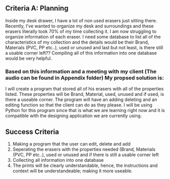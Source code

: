## Criteria A: Planning

Inside my desk drawer, I have a lot of non used erasers just sitting there. Recently, I've wanted to organize my desk and surroundings and these erasers literally took 70% of my time collecting it.
I am now struggling to organize information of each eraser. I need some database to list all of the characteristics of my collection and the details would be their Brand, Materials (PVC, PP etc..), used or unused and last but not least, is there still a usable corner left??
Compiling all of this information into one database would be very helpful. 

### Based on this information and a meeting with my client (The audio can be found in Appendix folder) My propsed solution is:
I will create a program that stored all of his erasers with all of the properties listed. These properties will be Brand, Material, used, unused and if used, is there a useable corner. The program will have an adding deleting and an editing function so that the client can do as they please. I will be using Python for this program since that is what we are learning right now and it is compatible with the designing application we are currently using. 

## Success Criteria
1) Making a program that the user can edit, delete and add
2) Seperating the erasers with the properties needed (Brand, Materials (PVC, PP etc..), used or unused and if there is still a usable corner left
3) Collecting all information into one database
4) The prints will be clearly understandable, hence, the instructions and context will be understandeable; making it more useable.


